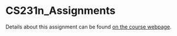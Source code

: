 # CS231n_Assignments

Details about this assignment can be found [on the course webpage](http://cs231n.github.io/).

